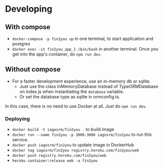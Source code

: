 # Developing
## With compose
- `docker-compose -p fin2you up` in one terminal, to start application and postgres
- `docker exec -it fin2you_app_1 /bin/bash` in another terminal. Once you get into the app's container, do `npm run dev`.
## Without compose
- For a faster development experience, use an in-memory db or sqlite. 
    - Just use the class InMemoryDatabase instead of TypeORMDatabase on index.js  when instantiating the `database` variable. 
    - Or set the database type as sqlite in ormconfig.ts.    
    
In this case, there is no need to use Docker at all. Just do `npm run dev`.
### Deploying
- `docker build -t iagosrm/fin2you .` to build image
- `docker run --name fin2you -p 3006:3006 iagosrm/fin2you` to run this service.
- `docker push iagosrm/fin2you` to update image in DockerHub
- `docker tag iagosrm/fin2you registry.heroku.com/fin2you/web`
- `docker push registry.heroku.com/fin2you/web`
- `heroku container:release web -a fin2you`